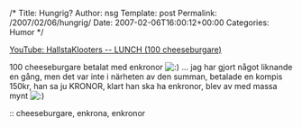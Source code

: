 /*
 Title: Hungrig?
 Author: nsg
 Template: post
 Permalink: /2007/02/06/hungrig/
 Date: 2007-02-06T16:00:12+00:00
 Categories: Humor
*/
  
[YouTube: HallstaKlooters -- LUNCH (100 cheeseburgare)][1]

100 cheeseburgare betalat med enkronor <img src="http://nsg.cc/wp-includes/images/smilies/icon_smile.gif" alt=":)" class="wp-smiley" /> &#8230; jag har gjort något liknande en gång, men det var inte i närheten av den summan, betalade en kompis 150kr, han sa ju KRONOR, klart han ska ha enkronor, blev av med massa mynt <img src="http://nsg.cc/wp-includes/images/smilies/icon_smile.gif" alt=":)" class="wp-smiley" /> 

:: cheeseburgare, enkrona, enkronor

<small></small>

 [1]: http://www.youtube.com/watch?v=z1oKIUmNXQ4&#038;eurl